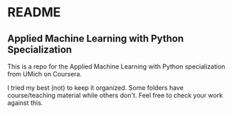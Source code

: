 # README

## Applied Machine Learning with Python Specialization
This is a repo for the Applied Machine Learning with Python specialization from UMich on Coursera.

I tried my best (not) to keep it organized. Some folders have course/teaching material while others don't. Feel free to check your work against this.
